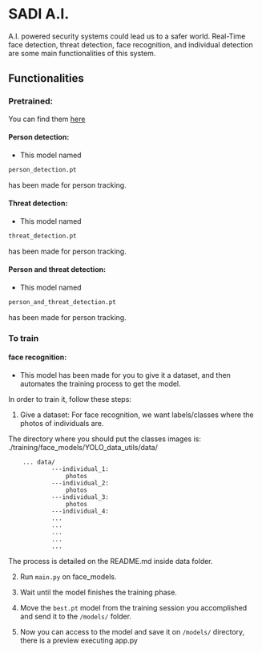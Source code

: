 # SADI A.I.

A.I. powered security systems could lead us to a safer world. Real-Time face detection, threat detection, face recognition, and individual detection are some main functionalities of this system.

## Functionalities

### Pretrained:

You can find them [here](https://drive.google.com/drive/folders/1EdmfK3JjSvHDUrUI86Y07vaK1PPZBa9n)

#### Person detection:

- This model named

```python
person_detection.pt
```

has been made for person tracking.

#### Threat detection:

- This model named

```python
threat_detection.pt
```

has been made for person tracking.

#### Person and threat detection:

- This model named

```python
person_and_threat_detection.pt
```

has been made for person tracking.

### To train

#### face recognition:

- This model has been made for you to give it a dataset, and then automates the training process to get the model.

In order to train it, follow these steps:

1. Give a dataset: For face recognition, we want labels/classes where the photos of individuals are.

The directory where you should put the classes images is: ./training/face_models/YOLO_data_utils/data/

        ... data/
                ---individual_1:
                    photos
                ---individual_2:
                    photos
                ---individual_3:
                    photos
                ---individual_4:
                ...
                ...
                ...
                ...
                ...

The process is detailed on the README.md inside data folder.

2. Run `main.py` on face_models.

3. Wait until the model finishes the training phase.

4. Move the `best.pt` model from the training session you accomplished and send it to the `/models/` folder.

5. Now you can access to the model and save it on `/models/` directory, there is a preview executing app.py
